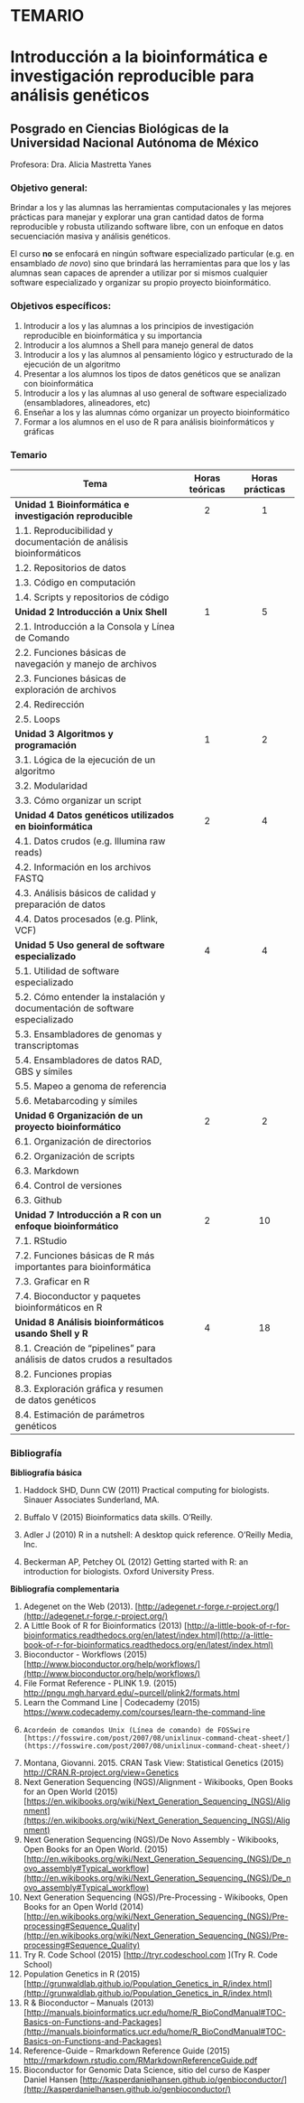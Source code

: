 # TEMARIO 

# Introducción a la bioinformática e investigación reproducible para análisis genéticos

## Posgrado en Ciencias Biológicas de la Universidad Nacional Autónoma de México

Profesora: Dra. Alicia Mastretta Yanes

### Objetivo general: 
Brindar a los y las alumnas las herramientas computacionales y las mejores prácticas para manejar y explorar una gran cantidad datos de forma reproducible y robusta utilizando software libre, con un enfoque en datos secuenciación masiva y análisis genéticos. 

El curso **no** se enfocará en ningún software especializado particular (e.g. en ensamblado *de novo*) sino que brindará las herramientas para que los y las alumnas sean capaces de aprender a utilizar por si mismos cualquier software especializado y organizar su propio proyecto bioinformático. 

### Objetivos específicos: 
1.	Introducir a los  y las alumnas a los principios de investigación reproducible en bioinformática y su importancia 
2.	Introducir a los alumnos a Shell para manejo general de datos
3.	Introducir a los y las alumnos al pensamiento lógico y estructurado de la ejecución de un algoritmo
4.	Presentar a los alumnos los tipos de datos genéticos que se analizan con bioinformática 
5.	Introducir a los y las alumnas al uso general de software especializado (ensambladores, alineadores, etc)
6.	Enseñar a los y las alumnas cómo organizar un proyecto bioinformático
7.	Formar a los alumnos en el uso de R para análisis bioinformáticos y gráficas


### Temario

| Tema                                                                        | Horas teóricas | Horas prácticas |
|-----------------------------------------------------------------------------|:--------------:|:---------------:|
| **Unidad 1 Bioinformática e investigación reproducible**                     |        2       |        1        |
| 1.1. Reproducibilidad y documentación de análisis bioinformáticos           |                |                 |
| 1.2. Repositorios de datos                                                  |                |                 |
| 1.3. Código en computación                                                  |                |                 |
| 1.4. Scripts y repositorios de código                                       |                |                 |
| **Unidad 2 Introducción a Unix Shell**                                      |        1       |        5        |
| 2.1. Introducción a la Consola y Línea de Comando                           |                |                 |
| 2.2. Funciones básicas de navegación y manejo de archivos                   |                |                 |
| 2.3. Funciones básicas de exploración de archivos                           |                |                 |
| 2.4. Redirección                                                            |                |                 |
| 2.5. Loops                                                                  |                |                 |
| **Unidad 3 Algoritmos y programación**                                          |        1       |        2        |
| 3.1. Lógica de la ejecución de un algoritmo                                 |                |                 |
| 3.2. Modularidad                                                            |                |                 |
| 3.3. Cómo organizar un script                                               |                |                 |
| **Unidad 4 Datos genéticos utilizados en bioinformática**                       |        2       |        4        |
| 4.1. Datos crudos (e.g. Illumina raw reads)                                 |                |                 |
| 4.2. Información en los archivos FASTQ                                      |                |                 |
| 4.3. Análisis básicos de calidad y preparación de datos                     |                |                 |
| 4.4. Datos procesados (e.g. Plink, VCF)                                     |                |                 |
| **Unidad 5 Uso general de software especializado**                              |        4       |        4        |
| 5.1. Utilidad de software especializado                                     |                |                 |
| 5.2. Cómo entender la instalación y documentación de software especializado |                |                 |
| 5.3. Ensambladores de genomas y transcriptomas                              |                |                 |
| 5.4. Ensambladores de datos RAD, GBS y símiles                              |                |                 |
| 5.5. Mapeo a genoma de referencia                                           |                |                 |
| 5.6. Metabarcoding y símiles                                                |                |                 |
| **Unidad 6 Organización de un proyecto bioinformático**                         |        2       |        2        |
| 6.1. Organización de directorios                                            |                |                 |
| 6.2. Organización de scripts                                                |                |                 |
| 6.3. Markdown                                                               |                |                 |
| 6.4. Control de versiones                                                   |                |                 |
| 6.3. Github                                                                 |                |                 |
| **Unidad 7 Introducción a R con un enfoque bioinformático**                     |        2       |        10       |
| 7.1. RStudio                                                                |                |                 |
| 7.2. Funciones básicas de R más importantes para bioinformática             |                |                 |
| 7.3. Graficar en R                                                          |                |                 |
| 7.4. Bioconductor y paquetes bioinformáticos en R                           |                |                 |
| **Unidad 8 Análisis bioinformáticos usando Shell y R**                          |        4       |        18       |
| 8.1. Creación de “pipelines” para análisis de datos crudos a resultados     |                |                 |
| 8.2. Funciones propias                                                      |                |                 |
| 8.3. Exploración gráfica y resumen de datos genéticos                       |                |                 |
| 8.4. Estimación de parámetros genéticos                                     |                |                 |

### Bibliografía

**Bibliografía básica**

1. Haddock SHD, Dunn CW (2011) Practical computing for biologists. Sinauer Associates Sunderland, MA.

2. Buffalo V (2015) Bioinformatics data skills. O’Reilly.
3. Adler J (2010) R in a nutshell: A desktop quick reference.  O’Reilly Media, Inc.
4. Beckerman AP, Petchey OL (2012) Getting started with R: an introduction for biologists. Oxford University Press.

**Bibliografía complementaria**

1.	Adegenet on the Web (2013). [http://adegenet.r-forge.r-project.org/](http://adegenet.r-forge.r-project.org/)
2.	A Little Book of R for Bioinformatics (2013)  [http://a-little-book-of-r-for-bioinformatics.readthedocs.org/en/latest/index.html](http://a-little-book-of-r-for-bioinformatics.readthedocs.org/en/latest/index.html)
3.	Bioconductor - Workflows (2015) [http://www.bioconductor.org/help/workflows/](http://www.bioconductor.org/help/workflows/)
4.	File Format Reference - PLINK 1.9. (2015) [http://pngu.mgh.harvard.edu/~purcell/plink2/formats.html
](http://pngu.mgh.harvard.edu/~purcell/plink2/formats.html)
5.	Learn the Command Line | Codecademy (2015) [https://www.codecademy.com/courses/learn-the-command-line
](https://www.codecademy.com/courses/learn-the-command-line)
6.     Acordeón de comandos Unix (Línea de comando) de FOSSwire [https://fosswire.com/post/2007/08/unixlinux-command-cheat-sheet/](https://fosswire.com/post/2007/08/unixlinux-command-cheat-sheet/)
7.	Montana, Giovanni. 2015. CRAN Task View: Statistical Genetics (2015) [http://CRAN.R-project.org/view=Genetics
](http://CRAN.R-project.org/view=Genetics)
8.	Next Generation Sequencing (NGS)/Alignment - Wikibooks, Open Books for an Open World (2015) [https://en.wikibooks.org/wiki/Next_Generation_Sequencing_(NGS)/Alignment](https://en.wikibooks.org/wiki/Next_Generation_Sequencing_(NGS)/Alignment)
9.	Next Generation Sequencing (NGS)/De Novo Assembly - Wikibooks, Open Books for an Open World. (2015) [http://en.wikibooks.org/wiki/Next_Generation_Sequencing_(NGS)/De_novo_assembly#Typical_workflow](http://en.wikibooks.org/wiki/Next_Generation_Sequencing_(NGS)/De_novo_assembly#Typical_workflow)
10.	Next Generation Sequencing (NGS)/Pre-Processing - Wikibooks, Open Books for an Open World (2014) [http://en.wikibooks.org/wiki/Next_Generation_Sequencing_(NGS)/Pre-processing#Sequence_Quality](http://en.wikibooks.org/wiki/Next_Generation_Sequencing_(NGS)/Pre-processing#Sequence_Quality)
11.	Try R. Code School (2015) [http://tryr.codeschool.com
](Try R. Code School)
12. Population Genetics in R (2015) [http://grunwaldlab.github.io/Population_Genetics_in_R/index.html](http://grunwaldlab.github.io/Population_Genetics_in_R/index.html)
13.	R & Bioconductor – Manuals (2013) [http://manuals.bioinformatics.ucr.edu/home/R_BioCondManual#TOC-Basics-on-Functions-and-Packages](http://manuals.bioinformatics.ucr.edu/home/R_BioCondManual#TOC-Basics-on-Functions-and-Packages)
14.	Reference-Guide – Rmarkdown Reference Guide (2015) [http://rmarkdown.rstudio.com/RMarkdownReferenceGuide.pdf
](http://rmarkdown.rstudio.com/RMarkdownReferenceGuide.pdf)
15.	Bioconductor for Genomic Data Science, sitio del curso de Kasper Daniel Hansen [http://kasperdanielhansen.github.io/genbioconductor/](http://kasperdanielhansen.github.io/genbioconductor/)
